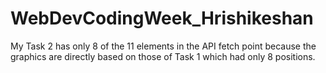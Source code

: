 # WebDevCodingWeek_Hrishikeshan
My Task 2 has only 8 of the 11 elements in the API fetch point because the graphics are directly based on those of Task 1 which had only 8 positions. 
